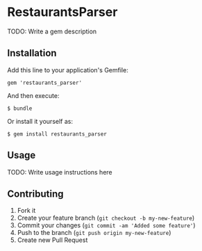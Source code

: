 # RestaurantsParser

TODO: Write a gem description

## Installation

Add this line to your application's Gemfile:

    gem 'restaurants_parser'

And then execute:

    $ bundle

Or install it yourself as:

    $ gem install restaurants_parser

## Usage

TODO: Write usage instructions here

## Contributing

1. Fork it
2. Create your feature branch (`git checkout -b my-new-feature`)
3. Commit your changes (`git commit -am 'Added some feature'`)
4. Push to the branch (`git push origin my-new-feature`)
5. Create new Pull Request
